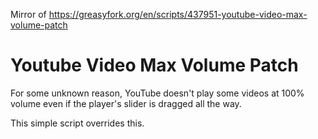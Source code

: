 Mirror of https://greasyfork.org/en/scripts/437951-youtube-video-max-volume-patch

# Youtube Video Max Volume Patch

For some unknown reason, YouTube doesn't play some videos at 100% volume even if the player's slider is dragged all the way.

This simple script overrides this.
